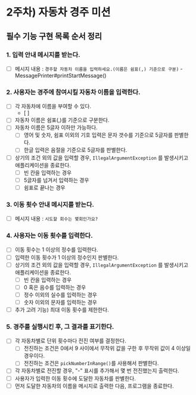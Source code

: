 # 2주차) 자동차 경주 미션

## 필수 기능 구현 목록 순서 정리

### 1. 입력 안내 메시지를 받는다.

- [ ] 메시지 내용 : ``경주할 자동차 이름을 입력하세요.(이름은 쉼표(,) 기준으로 구분)`` - MessagePrinter#printStartMessage()

### 2. 사용자는 경주에 참여시킬 자동차 이름을 입력한다.

- [ ] 각 자동차에 이름을 부여할 수 있다.
  - [ ]
- [ ] 자동차 이름은 쉼표(,)를 기준으로 구분한다. 
- [ ] 자동차 이름은 5글자 이하만 가능하다. 
    - [ ] 영어 및 숫자, 쉼표 이외의 기호 입력은 문자 갯수를 기준으로 5글자를 판별한다.
    - [ ] 한글 입력은 음절을 기준으로 5글자를 판별한다.
- [ ] 상기의 조건 외의 값을 입력할 경우, ``IllegalArgumentException`` 를 발생시키고 애플리케이션을 종료한다.
    - [ ] 빈 칸을 입력하는 경우
    - [ ] 5글자를 넘겨서 입력하는 경우
    - [ ] 쉼표로 끝나는 경우

### 3. 이동 횟수 안내 메시지를 받는다.

- [ ] 메시지 내용 : ``시도할 회수는 몇회인가요?`` 

### 4. 사용자는 이동 횟수를 입력한다.

- [ ] 이동 횟수는 1 이상의 정수를 입력한다. 
- [ ] 입력한 이동 횟수가 1 이상의 정수인지 판별한다. 
- [ ] 상기의 조건 외의 값을 입력할 경우, ``IllegalArgumentException`` 를 발생시키고 애플리케이션을 종료한다. 
    - [ ] 빈 칸을 입력하는 경우
    - [ ] 0 혹은 음수를 입력하는 경우
    - [ ] 정수 이외의 실수를 입력하는 경우
    - [ ] 숫자 이외의 문자를 입력하는 경우
- [ ] 추가 고려 기능) 최대 이동 횟수를 제한한다.

### 5. 경주를 실행시킨 후, 그 결과를 표기한다.

- [ ] 각 자동차별로 단위 횟수마다 전진 여부를 결정한다.
    - [ ] 전진하는 조건은 0에서 9 사이에서 무작위 값을 구한 후 무작위 값이 4 이상일 경우이다.
    - [ ] 전진하는 조건은 ``pickNumberInRange()``를 사용해서 판별한다.
- [ ] 각 자동차별로 전진할 경우, "-" 표시를 추가해서 몇 번 전진했는지 출력한다. 
- [ ] 사용자가 입력한 이동 횟수에 도달한 자동차를 판별한다.
- [ ] 먼저 도달한 자동차의 이름을 메시지로 출력한 다음, 프로그램을 종료한다. 

